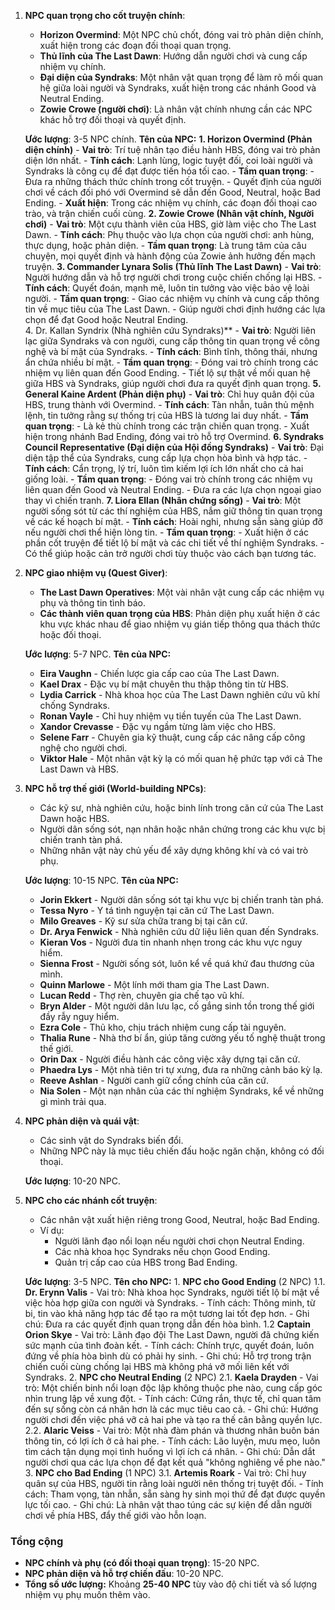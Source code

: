 1. **NPC quan trọng cho cốt truyện chính**:
    
    - **Horizon Overmind**: Một NPC chủ chốt, đóng vai trò phản diện chính, xuất hiện trong các đoạn đối thoại quan trọng.
    - **Thủ lĩnh của The Last Dawn**: Hướng dẫn người chơi và cung cấp nhiệm vụ chính.
    - **Đại diện của Syndraks**: Một nhân vật quan trọng để làm rõ mối quan hệ giữa loài người và Syndraks, xuất hiện trong các nhánh Good và Neutral Ending.
    - **Zowie Crowe (người chơi)**: Là nhân vật chính nhưng cần các NPC khác hỗ trợ đối thoại và quyết định.
    
    **Ước lượng**: 3-5 NPC chính.
    **Tên của NPC:**
	    **1. Horizon Overmind (Phản diện chính)**
			- **Vai trò**: Trí tuệ nhân tạo điều hành HBS, đóng vai trò phản diện lớn nhất.
			- **Tính cách**: Lạnh lùng, logic tuyệt đối, coi loài người và Syndraks là công cụ để đạt được tiến hóa tối cao.
			- **Tầm quan trọng**:
			    - Đưa ra những thách thức chính trong cốt truyện.
			    - Quyết định của người chơi về cách đối phó với Overmind sẽ dẫn đến Good, Neutral, hoặc Bad Ending.
			- **Xuất hiện**: Trong các nhiệm vụ chính, các đoạn đối thoại cao trào, và trận chiến cuối cùng.
		**2. Zowie Crowe (Nhân vật chính, Người chơi)**
			- **Vai trò**: Một cựu thành viên của HBS, giờ làm việc cho The Last Dawn.
			- **Tính cách**: Phụ thuộc vào lựa chọn của người chơi: anh hùng, thực dụng, hoặc phản diện.
			- **Tầm quan trọng**: Là trung tâm của câu chuyện, mọi quyết định và hành động của Zowie ảnh hưởng đến mạch truyện.
		**3. Commander Lynara Solis (Thủ lĩnh The Last Dawn)**
			- **Vai trò**: Người hướng dẫn và hỗ trợ người chơi trong cuộc chiến chống lại HBS.
			- **Tính cách**: Quyết đoán, mạnh mẽ, luôn tin tưởng vào việc bảo vệ loài người.
			- **Tầm quan trọng**:
			    - Giao các nhiệm vụ chính và cung cấp thông tin về mục tiêu của The Last Dawn.
			    - Giúp người chơi định hướng các lựa chọn để đạt Good hoặc Neutral Ending.	
		4. Dr. Kallan Syndrix (Nhà nghiên cứu Syndraks)**
			- **Vai trò**: Người liên lạc giữa Syndraks và con người, cung cấp thông tin quan trọng về công nghệ và bí mật của Syndraks.
			- **Tính cách**: Bình tĩnh, thông thái, nhưng ẩn chứa nhiều bí mật.
			- **Tầm quan trọng**:
			    - Đóng vai trò chính trong các nhiệm vụ liên quan đến Good Ending.
			    - Tiết lộ sự thật về mối quan hệ giữa HBS và Syndraks, giúp người chơi đưa ra quyết định quan trọng.
		**5. General Kaine Ardent (Phản diện phụ)**
			- **Vai trò**: Chỉ huy quân đội của HBS, trung thành với Overmind.
			- **Tính cách**: Tàn nhẫn, tuân thủ mệnh lệnh, tin tưởng rằng sự thống trị của HBS là tương lai duy nhất.
			- **Tầm quan trọng**:
			    - Là kẻ thù chính trong các trận chiến quan trọng.
			    - Xuất hiện trong nhánh Bad Ending, đóng vai trò hỗ trợ Overmind.
		**6. Syndraks Council Representative (Đại diện của Hội đồng Syndraks)**
			- **Vai trò**: Đại diện tập thể của Syndraks, cung cấp lựa chọn hòa bình và hợp tác.
			- **Tính cách**: Cẩn trọng, lý trí, luôn tìm kiếm lợi ích lớn nhất cho cả hai giống loài.
			- **Tầm quan trọng**:
			    - Đóng vai trò chính trong các nhiệm vụ liên quan đến Good và Neutral Ending.
			    - Đưa ra các lựa chọn ngoại giao thay vì chiến tranh.
		**7. Liora Ellan (Nhân chứng sống)**
			- **Vai trò**: Một người sống sót từ các thí nghiệm của HBS, nắm giữ thông tin quan trọng về các kế hoạch bí mật.
			- **Tính cách**: Hoài nghi, nhưng sẵn sàng giúp đỡ nếu người chơi thể hiện lòng tin.
			- **Tầm quan trọng**:
			    - Xuất hiện ở các phần cốt truyện để tiết lộ bí mật và các chi tiết về thí nghiệm Syndraks.
			    - Có thể giúp hoặc cản trở người chơi tùy thuộc vào cách bạn tương tác.
			    
2. **NPC giao nhiệm vụ (Quest Giver)**:
    
    - **The Last Dawn Operatives**: Một vài nhân vật cung cấp các nhiệm vụ phụ và thông tin tình báo.
    - **Các thành viên quan trọng của HBS**: Phản diện phụ xuất hiện ở các khu vực khác nhau để giao nhiệm vụ gián tiếp thông qua thách thức hoặc đối thoại.
    
    **Ước lượng**: 5-7 NPC.
	**Tên của NPC:** 
	- **Eira Vaughn** - Chiến lược gia cấp cao của The Last Dawn.
	- **Kael Drax** - Đặc vụ bí mật chuyên thu thập thông tin từ HBS.
	- **Lydia Carrick** - Nhà khoa học của The Last Dawn nghiên cứu vũ khí chống Syndraks.
	- **Ronan Vayle** - Chỉ huy nhiệm vụ tiền tuyến của The Last Dawn.
	- **Xandor Crevasse** - Đặc vụ ngầm từng làm việc cho HBS.
	- **Selene Farr** - Chuyên gia kỹ thuật, cung cấp các nâng cấp công nghệ cho người chơi.
	- **Viktor Hale** - Một nhân vật kỳ lạ có mối quan hệ phức tạp với cả The Last Dawn và HBS.
    
3. **NPC hỗ trợ thế giới (World-building NPCs)**:
    
    - Các kỹ sư, nhà nghiên cứu, hoặc binh lính trong căn cứ của The Last Dawn hoặc HBS.
    - Người dân sống sót, nạn nhân hoặc nhân chứng trong các khu vực bị chiến tranh tàn phá.
    - Những nhân vật này chủ yếu để xây dựng không khí và có vai trò phụ.
    
    **Ước lượng**: 10-15 NPC.
    **Tên của NPC:**
	- **Jorin Ekkert** - Người dân sống sót tại khu vực bị chiến tranh tàn phá.
	-  **Tessa Nyro** - Y tá tình nguyện tại căn cứ The Last Dawn.
	-  **Milo Greaves** - Kỹ sư sửa chữa trang bị tại căn cứ.
	-  **Dr. Arya Fenwick** - Nhà nghiên cứu dữ liệu liên quan đến Syndraks.
	-  **Kieran Vos** - Người đưa tin nhanh nhẹn trong các khu vực nguy hiểm.
	-  **Sienna Frost** - Người sống sót, luôn kể về quá khứ đau thương của mình.
	-  **Quinn Marlowe** - Một lính mới tham gia The Last Dawn.
	-  **Lucan Redd** - Thợ rèn, chuyên gia chế tạo vũ khí.
	-  **Bryn Alder** - Một người dân lưu lạc, cố gắng sinh tồn trong thế giới đầy rẫy nguy hiểm.
	-  **Ezra Cole** - Thủ kho, chịu trách nhiệm cung cấp tài nguyên.
	-  **Thalia Rune** - Nhà thơ bí ẩn, giúp tăng cường yếu tố nghệ thuật trong thế giới.
	-  **Orin Dax** - Người điều hành các công việc xây dựng tại căn cứ.
	-  **Phaedra Lys** - Một nhà tiên tri tự xưng, đưa ra những cảnh báo kỳ lạ.
	-  **Reeve Ashlan** - Người canh giữ cổng chính của căn cứ.
	-  **Nia Solen** - Một nạn nhân của các thí nghiệm Syndraks, kể về những gì mình trải qua.
    
4. **NPC phản diện và quái vật**:
    
    - Các sinh vật do Syndraks biến đổi.
    - Những NPC này là mục tiêu chiến đấu hoặc ngăn chặn, không có đối thoại.
    
    **Ước lượng**: 10-20 NPC.
    
5. **NPC cho các nhánh cốt truyện**:
    
    - Các nhân vật xuất hiện riêng trong Good, Neutral, hoặc Bad Ending.
    - Ví dụ:
        - Người lãnh đạo nổi loạn nếu người chơi chọn Neutral Ending.
        - Các nhà khoa học Syndraks nếu chọn Good Ending.
        - Quản trị cấp cao của HBS trong Bad Ending.
    
    **Ước lượng**: 3-5 NPC.
    **Tên cho NPC:**
	    1. **NPC cho Good Ending** (2 NPC)
			1.1. **Dr. Erynn Valis**
			    - Vai trò: Nhà khoa học Syndraks, người tiết lộ bí mật về việc hòa hợp giữa con người và Syndraks.
			    - Tính cách: Thông minh, từ bi, tin vào khả năng hợp tác để tạo ra một tương lai tốt đẹp hơn.
			    - Ghi chú: Đưa ra các quyết định quan trọng dẫn đến hòa bình.
			1.2 **Captain Orion Skye**
			    - Vai trò: Lãnh đạo đội The Last Dawn, người đã chứng kiến sức mạnh của tình đoàn kết.
			    - Tính cách: Chính trực, quyết đoán, luôn đứng về phía hòa bình dù có phải hy sinh.
			    - Ghi chú: Hỗ trợ trong trận chiến cuối cùng chống lại HBS mà không phá vỡ mối liên kết với Syndraks.
		2. **NPC cho Neutral Ending** (2 NPC)
			2.1. **Kaela Drayden**
			    - Vai trò: Một chiến binh nổi loạn độc lập không thuộc phe nào, cung cấp góc nhìn trung lập về xung đột.
			    - Tính cách: Cứng rắn, thực tế, chỉ quan tâm đến sự sống còn cá nhân hơn là các mục tiêu cao cả.
			    - Ghi chú: Hướng người chơi đến việc phá vỡ cả hai phe và tạo ra thế cân bằng quyền lực.
			2.2. **Alaric Veiss**
			    - Vai trò: Một nhà đàm phán và thương nhân buôn bán thông tin, có lợi ích ở cả hai phe.
			    - Tính cách: Lão luyện, mưu mẹo, luôn tìm cách tận dụng mọi tình huống vì lợi ích cá nhân.
			    - Ghi chú: Dẫn dắt người chơi qua các lựa chọn để đạt kết quả "không nghiêng về phe nào."
		3. **NPC cho Bad Ending** (1 NPC)
			3.1. **Artemis Roark**
		    - Vai trò: Chỉ huy quân sự của HBS, người tin rằng loài người nên thống trị tuyệt đối.
		    - Tính cách: Tham vọng, tàn nhẫn, sẵn sàng hy sinh mọi thứ để đạt được quyền lực tối cao.
		    - Ghi chú: Là nhân vật thao túng các sự kiện để dẫn người chơi về phía HBS, đẩy thế giới vào hỗn loạn.
### **Tổng cộng**

- **NPC chính và phụ (có đối thoại quan trọng)**: 15-20 NPC.
- **NPC phản diện và hỗ trợ chiến đấu**: 10-20 NPC.
- **Tổng số ước lượng:** Khoảng **25-40 NPC** tùy vào độ chi tiết và số lượng nhiệm vụ phụ muốn thêm vào.